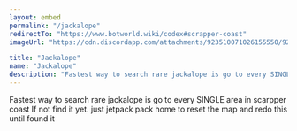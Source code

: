 ```yaml
---
layout: embed
permalink: "/jackalope"
redirectTo: "https://www.botworld.wiki/codex#scrapper-coast"
imageUrl: "https://cdn.discordapp.com/attachments/923510071026155550/925701450565287946/1640773608420.png"

title: "Jackalope"
name: "Jackalope"
description: "Fastest way to search rare jackalope is go to every SINGLE area in scarpper coast\nIf not find it yet. just jetpack pack home to reset the map and redo this until found it"
---
```

Fastest way to search rare jackalope is go to every SINGLE area in scarpper coast
If not find it yet. just jetpack pack home to reset the map and redo this until found it

